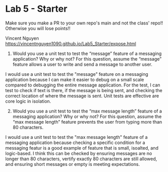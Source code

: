 # Lab 5 - Starter
Make sure you make a PR to your own repo's main and not the class' repo!! Otherwise you will lose points!!

Vincent Nguyen
https://vincentnguyen1090.github.io/Lab5_Starter/expose.html

1) Would you use a unit test to test the “message” feature of a messaging application? Why or why not? For this question, assume the “message” feature allows a user to write and send a message to another user.

I would use a unit test to test the "message" feature on a messaging application because I can make it easier to debug on a small scale compared to debugging the entire message application. For the test, I can test to check if text is there, if the message is being sent, and checking the correct location of where the message is sent. Unit tests are effective are core logic in isolation.


2) Would you use a unit test to test the “max message length” feature of a messaging application? Why or why not? For this question, assume the “max message length” feature prevents the user from typing more than 80 characters.

I would use a unit test to test the "max message length" feature of a messaging application because checking a specific condition for a messaging featur is a good example of feature that is small, isoalted, and logic-based. I think this can be checked by ensuring messages are no longer than 80 characters, vertify exactly 80 characters are still allowed, and ensuring short messages or empty is meeting expectations.